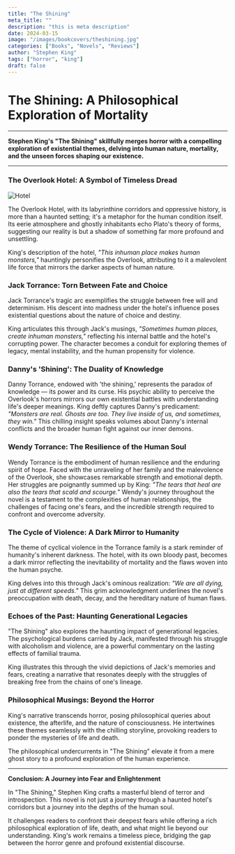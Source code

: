 ```yaml
---
title: "The Shining"
meta_title: ""
description: "this is meta description"
date: 2024-03-15
image: "/images/bookcovers/theshining.jpg"
categories: ["Books", "Novels", "Reviews"]
author: "Stephen King"
tags: ["horror", "king"]
draft: false
---
```

# The Shining: A Philosophical Exploration of Mortality

---

**Stephen King's "The Shining" skillfully merges horror with a compelling exploration of existential themes, delving into human nature, mortality, and the unseen forces shaping our existence.**

---

### The Overlook Hotel: A Symbol of Timeless Dread

![Hotel](/images/bookcovers/overlookhotel.jpg)

The Overlook Hotel, with its labyrinthine corridors and oppressive history, is more than a haunted setting; it's a metaphor for the human condition itself. Its eerie atmosphere and ghostly inhabitants echo Plato's theory of forms, suggesting our reality is but a shadow of something far more profound and unsettling. 

King's description of the hotel, *"This inhuman place makes human monsters,"* hauntingly personifies the Overlook, attributing to it a malevolent life force that mirrors the darker aspects of human nature.

### Jack Torrance: Torn Between Fate and Choice

Jack Torrance's tragic arc exemplifies the struggle between free will and determinism. His descent into madness under the hotel's influence poses existential questions about the nature of choice and destiny. 

King articulates this through Jack's musings, *"Sometimes human places, create inhuman monsters,"* reflecting his internal battle and the hotel's corrupting power. The character becomes a conduit for exploring themes of legacy, mental instability, and the human propensity for violence.

### Danny's 'Shining': The Duality of Knowledge

Danny Torrance, endowed with 'the shining,' represents the paradox of knowledge — its power and its curse. His psychic ability to perceive the Overlook's horrors mirrors our own existential battles with understanding life's deeper meanings. King deftly captures Danny's predicament: *"Monsters are real. Ghosts are too. They live inside of us, and sometimes, they win."* This chilling insight speaks volumes about Danny's internal conflicts and the broader human fight against our inner demons.

### Wendy Torrance: The Resilience of the Human Soul

Wendy Torrance is the embodiment of human resilience and the enduring spirit of hope. Faced with the unraveling of her family and the malevolence of the Overlook, she showcases remarkable strength and emotional depth. Her struggles are poignantly summed up by King: *"The tears that heal are also the tears that scald and scourge."* Wendy's journey throughout the novel is a testament to the complexities of human relationships, the challenges of facing one's fears, and the incredible strength required to confront and overcome adversity.

### The Cycle of Violence: A Dark Mirror to Humanity

The theme of cyclical violence in the Torrance family is a stark reminder of humanity's inherent darkness. The hotel, with its own bloody past, becomes a dark mirror reflecting the inevitability of mortality and the flaws woven into the human psyche. 

King delves into this through Jack's ominous realization: *"We are all dying, just at different speeds."* This grim acknowledgment underlines the novel's preoccupation with death, decay, and the hereditary nature of human flaws.

### Echoes of the Past: Haunting Generational Legacies

"The Shining" also explores the haunting impact of generational legacies. The psychological burdens carried by Jack, manifested through his struggle with alcoholism and violence, are a powerful commentary on the lasting effects of familial trauma. 

King illustrates this through the vivid depictions of Jack's memories and fears, creating a narrative that resonates deeply with the struggles of breaking free from the chains of one's lineage.

### Philosophical Musings: Beyond the Horror

King's narrative transcends horror, posing philosophical queries about existence, the afterlife, and the nature of consciousness. He intertwines these themes seamlessly with the chilling storyline, provoking readers to ponder the mysteries of life and death. 

The philosophical undercurrents in "The Shining" elevate it from a mere ghost story to a profound exploration of the human experience.

---

**Conclusion: A Journey into Fear and Enlightenment**

In "The Shining," Stephen King crafts a masterful blend of terror and introspection. This novel is not just a journey through a haunted hotel's corridors but a journey into the depths of the human soul. 

It challenges readers to confront their deepest fears while offering a rich philosophical exploration of life, death, and what might lie beyond our understanding. King's work remains a timeless piece, bridging the gap between the horror genre and profound existential discourse.

